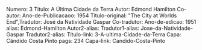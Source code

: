 Numero: 3
Titulo: A Última Cidade da Terra
Autor: Edmond Hamilton
Co-autor: 
Ano-de-Publicacaoo: 1954
Titulo-original: "The City at Worlds End",Tradutor: José da Natividade Gaspar
Co-tradutor: 
Ano-de-edicao: 1951
alias: Edmond-Hamilton
Autor2-alias: 
Tradutor1-alias: Jose-da-Natividade-Gaspar
Tradutor2-alias: 
Titulo-link: 3-A-ultima-Cidade-da-Terra
Capa: Cândido Costa Pinto
pags: 234
Capa-link: Candido-Costa-Pinto